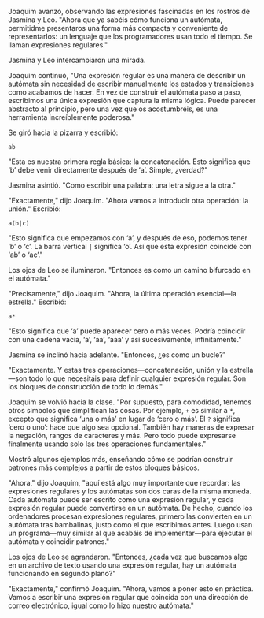 Joaquim avanzó, observando las expresiones fascinadas en los rostros de Jasmina y Leo. "Ahora que ya sabéis cómo funciona un autómata, permitidme presentaros una forma más compacta y conveniente de representarlos: un lenguaje que los programadores usan todo el tiempo. Se llaman expresiones regulares."

Jasmina y Leo intercambiaron una mirada.

Joaquim continuó, "Una expresión regular es una manera de describir un autómata sin necesidad de escribir manualmente los estados y transiciones como acabamos de hacer. En vez de construir el autómata paso a paso, escribimos una única expresión que captura la misma lógica. Puede parecer abstracto al principio, pero una vez que os acostumbréis, es una herramienta increíblemente poderosa."

Se giró hacia la pizarra y escribió:

```
ab
```

"Esta es nuestra primera regla básica: la concatenación. Esto significa que ‘b’ debe venir directamente después de ‘a’. Simple, ¿verdad?"

Jasmina asintió. "Como escribir una palabra: una letra sigue a la otra."

"Exactamente," dijo Joaquim. "Ahora vamos a introducir otra operación: la unión." Escribió:

```
a(b|c)
```

"Esto significa que empezamos con ‘a’, y después de eso, podemos tener ‘b’ o ‘c’. La barra vertical `|` significa ‘o’. Así que esta expresión coincide con ‘ab’ o ‘ac’."

Los ojos de Leo se iluminaron. "Entonces es como un camino bifurcado en el autómata."

"Precisamente," dijo Joaquim. "Ahora, la última operación esencial—la estrella." Escribió:

```
a*
```

"Esto significa que ‘a’ puede aparecer cero o más veces. Podría coincidir con una cadena vacía, ‘a’, ‘aa’, ‘aaa’ y así sucesivamente, infinitamente."

Jasmina se inclinó hacia adelante. "Entonces, ¿es como un bucle?"

"Exactamente. Y estas tres operaciones—concatenación, unión y la estrella—son todo lo que necesitáis para definir cualquier expresión regular. Son los bloques de construcción de todo lo demás."

Joaquim se volvió hacia la clase. "Por supuesto, para comodidad, tenemos otros símbolos que simplifican las cosas. Por ejemplo, `+` es similar a `*`, excepto que significa ‘una o más’ en lugar de ‘cero o más’. El `?` significa ‘cero o uno’: hace que algo sea opcional. También hay maneras de expresar la negación, rangos de caracteres y más. Pero todo puede expresarse finalmente usando solo las tres operaciones fundamentales."

Mostró algunos ejemplos más, enseñando cómo se podrían construir patrones más complejos a partir de estos bloques básicos.

"Ahora," dijo Joaquim, "aquí está algo muy importante que recordar: las expresiones regulares y los autómatas son dos caras de la misma moneda. Cada autómata puede ser escrito como una expresión regular, y cada expresión regular puede convertirse en un autómata. De hecho, cuando los ordenadores procesan expresiones regulares, primero las convierten en un autómata tras bambalinas, justo como el que escribimos antes. Luego usan un programa—muy similar al que acabáis de implementar—para ejecutar el autómata y coincidir patrones."

Los ojos de Leo se agrandaron. "Entonces, ¿cada vez que buscamos algo en un archivo de texto usando una expresión regular, hay un autómata funcionando en segundo plano?"

"Exactamente," confirmó Joaquim. "Ahora, vamos a poner esto en práctica. Vamos a escribir una expresión regular que coincida con una dirección de correo electrónico, igual como lo hizo nuestro autómata."